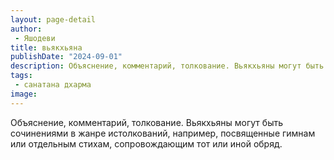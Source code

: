 ```yaml
---
layout: page-detail
author:
 - Яшодеви
title: вьякхьяна
publishDate: "2024-09-01"
description: Объяснение, комментарий, толкование. Вьякхьяны могут быть сочинениями в жанре истолкований, например, посвященные гимнам или отдельным стихам, сопровождающим тот или иной обряд.
tags:
 - санатана дхарма
image: 
---
```


Объяснение, комментарий, толкование. Вьякхьяны могут быть сочинениями в жанре истолкований, например, посвященные гимнам или отдельным стихам, сопровождающим тот или иной обряд.

